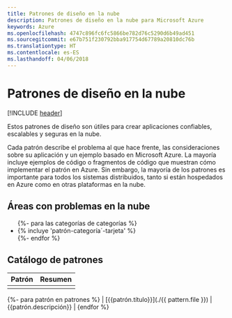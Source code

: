 ```yaml
---
title: Patrones de diseño en la nube
description: Patrones de diseño en la nube para Microsoft Azure
keywords: Azure
ms.openlocfilehash: 4747c896fc6fc5866be782d76c5290d6b49ad451
ms.sourcegitcommit: e67b751f230792bba917754d67789a20810dc76b
ms.translationtype: HT
ms.contentlocale: es-ES
ms.lasthandoff: 04/06/2018
---
```

# <a name="cloud-design-patterns"></a>Patrones de diseño en la nube

[!INCLUDE [header](../../_includes/header.md)]

Estos patrones de diseño son útiles para crear aplicaciones confiables, escalables y seguras en la nube.

Cada patrón describe el problema al que hace frente, las consideraciones sobre su aplicación y un ejemplo basado en Microsoft Azure. La mayoría incluye ejemplos de código o fragmentos de código que muestran cómo implementar el patrón en Azure. Sin embargo, la mayoría de los patrones es importante para todos los sistemas distribuidos, tanto si están hospedados en Azure como en otras plataformas en la nube.

## <a name="problem-areas-in-the-cloud"></a>Áreas con problemas en la nube

<ul id="categories" class="panel">
{%- para las categorías de categorías %}
    <li>
    {% incluye 'patrón-categoría´-tarjeta' %}
    </li>
{%- endfor %}
</ul>

## <a name="catalog-of-patterns"></a>Catálogo de patrones

| Patrón | Resumen |
|---------|---------|
|         |         |

{%- para patrón en patrones %} | [{{patrón.título}}](./{{ pattern.file }}) | {{patrón.descripción}} | {endfor %}

